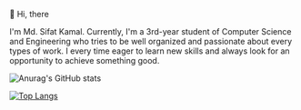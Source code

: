 👋 Hi, there

I'm Md. Sifat Kamal. Currently, I'm a 3rd-year student of Computer Science and Engineering who tries to be well organized and passionate about every types of work. I every time eager to learn new skills and always look for an opportunity to achieve something good.

![Anurag's GitHub stats](https://github-readme-stats.vercel.app/api?username=sifatkamal&show_icons=true&theme=midnight-purple)

[![Top Langs](https://github-readme-stats.vercel.app/api/top-langs/?username=sifatkamal&layout=compact&theme=midnight-purple)](https://github.com/anuraghazra/github-readme-stats)
